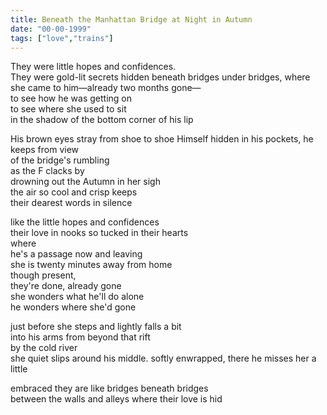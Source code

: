 ```yaml
---
title: Beneath the Manhattan Bridge at Night in Autumn
date: "00-00-1999"
tags: ["love","trains"]
---
```


They were little hopes and confidences.   
They were gold-lit secrets hidden beneath bridges under   bridges, where she came to him—already two months gone—  
to see how he was getting on  
to see where she used to sit  
in the shadow of the bottom corner of his lip  

His brown eyes stray from shoe to shoe Himself hidden in his pockets, he keeps from view  
of the bridge's rumbling  
as the F clacks by  
drowning out the Autumn in her sigh  
the air so cool and crisp keeps  
their dearest words in silence  

like the little hopes and confidences  
their love in nooks so tucked in their hearts  
where  
he's a passage now and leaving  
she is twenty minutes away from home  
though present,  
they're done, already gone  
she wonders what he'll do alone  
he wonders where she'd gone

just before she steps and lightly falls a bit  
into his arms from beyond that rift  
by the cold river  
she quiet slips around his middle. 
softly enwrapped, there 
he misses her a little 

embraced they are like bridges beneath bridges  
between the walls and alleys where their love is hid
